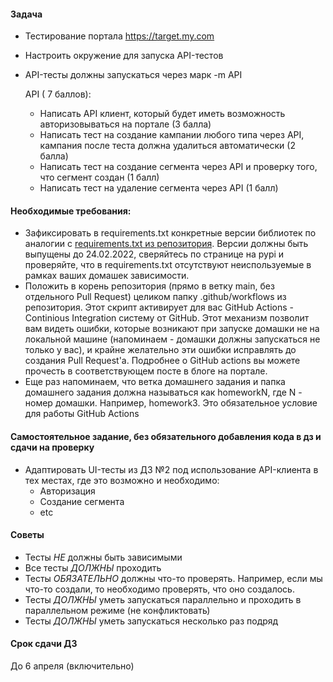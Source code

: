 #### Задача
 * Тестирование портала https://target.my.com
 * Настроить окружение для запуска API-тестов
 * API-тесты должны запускаться через марк -m API

     API ( 7 баллов):
     * Написать API клиент, который будет иметь возможность авторизовываться на портале (3 балла)
     * Написать тест на создание кампании любого типа через API, кампания после теста должна удалиться автоматически  (2 балла)
     * Написать тест на создание сегмента через API и проверку того, что сегмент создан (1 балл)
     * Написать тест на удаление сегмента через API (1 балл)

#### Необходимые требования: 
* Зафиксировать в requirements.txt конкретные версии библиотек по аналогии с [requirements.txt из репозитория](https://github.com/Starborn933/education-vk-python-2022/blob/main/requirements.txt). Версии должны быть выпущены до 24.02.2022, сверяйтесь по странице на pypi и проверяйте, что в requirements.txt отсутствуют неиспользуемые в рамках ваших домашек зависимости.
* Положить в корень репозитория (прямо в ветку main, без отдельного Pull Request) целиком папку .github/workflows из репозитория. Этот скрипт активирует для вас GitHub Actions - Continious Integration систему от GitHub. Этот механизм позволит вам видеть ошибки, которые возникают при запуске домашки не на локальной машине (напоминаем - домашки должны запускаться не только у вас), и крайне желательно эти ошибки исправлять до создания Pull Request'а.
Подробнее о GitHub actions вы можете прочесть в соответствующем посте в блоге на портале.
* Еще раз напоминаем, что ветка домашнего задания и папка домашнего задания должна называться как homeworkN, где N - номер домашки. Например, homework3. Это обязательное условие для работы  GitHub Actions

#### Самостоятельное задание, без обязательного добавления кода в дз и сдачи на проверку
 * Адаптировать UI-тесты из ДЗ №2 под использование  API-клиента в тех местах, где это возможно и необходимо:
    * Авторизация
    * Создание сегмента
    * etc


#### Советы
 * Тесты *НЕ* должны быть зависимыми
 * Все тесты *ДОЛЖНЫ* проходить
 * Тесты *ОБЯЗАТЕЛЬНО* должны что-то проверять. Например, если мы что-то создали, то необходимо проверять, что оно создалось.
 * Тесты *ДОЛЖНЫ* уметь запускаться параллельно и проходить в параллельном режиме (не конфликтовать)
 * Тесты *ДОЛЖНЫ* уметь запускаться несколько раз подряд
 
#### Срок сдачи ДЗ
 До 6 апреля (включительно)

    
     